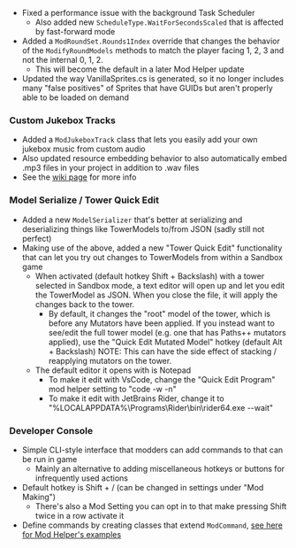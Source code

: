 - Fixed a performance issue with the background Task Scheduler
  - Also added new `ScheduleType.WaitForSecondsScaled` that is affected by fast-forward mode
- Added a `ModRoundSet.Rounds1Index` override that changes the behavior of the `ModifyRoundModels` methods to match the
  player facing 1, 2, 3 and not the internal 0, 1, 2.
  - This will become the default in a later Mod Helper update
- Updated the way VanillaSprites.cs is generated, so it no longer includes many "false positives" of Sprites that have GUIDs but aren't properly able to be loaded on demand

### Custom Jukebox Tracks

- Added a `ModJukeboxTrack` class that lets you easily add your own jukebox music from custom audio
- Also updated resource embedding behavior to also automatically embed .mp3 files in your project in addition to .wav files
- See the [wiki page](https://gurrenm3.github.io/BTD-Mod-Helper/wiki/Making-a-Custom-Jukebox-Track) for more info

### Model Serialize / Tower Quick Edit

- Added a new `ModelSerializer` that's better at serializing and deserializing things like TowerModels to/from JSON (sadly still not perfect)
- Making use of the above, added a new "Tower Quick Edit" functionality that can let you try out changes to TowerModels
  from within a Sandbox game
  - When activated (default hotkey Shift + Backslash) with a tower selected in Sandbox mode, a text editor will open up and
    let you edit the TowerModel as JSON. When you close the file, it will apply the changes back to the tower.
    - By default, it changes the "root" model of the tower, which is before any Mutators have been applied. If you
      instead want to see/edit the full tower model (e.g. one that has Paths++ mutators applied),
      use the "Quick Edit Mutated Model" hotkey (default Alt + Backslash)
      NOTE: This can have the side effect of stacking / reapplying mutators on the tower.
  - The default editor it opens with is Notepad
    - To make it edit with VsCode, change the "Quick Edit Program" mod helper setting to "code -w -n"
    - To make it edit with JetBrains Rider, change it to "%LOCALAPPDATA%\Programs\Rider\bin\rider64.exe --wait"

### Developer Console

- Simple CLI-style interface that modders can add commands to that can be run in game
  - Mainly an alternative to adding miscellaneous hotkeys or buttons for infrequently used actions
- Default hotkey is Shift + / (can be changed in settings under "Mod Making")
  - There's also a Mod Setting you can opt in to that make pressing Shift twice in a row activate it
- Define commands by creating classes that extend `ModCommand`, [see here for Mod Helper's examples](https://github.com/gurrenm3/BTD-Mod-Helper/tree/master/BloonsTD6%20Mod%20Helper/Api/Commands)